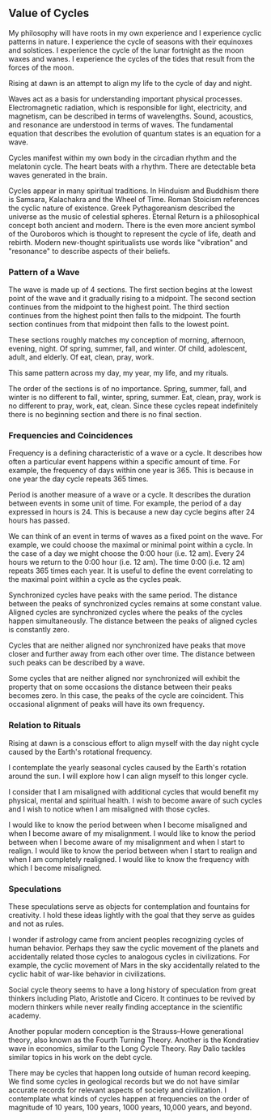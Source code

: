 ## Value of Cycles

My philosophy will have roots in my own experience and I experience cyclic patterns in nature. I experience the cycle of seasons with their equinoxes and solstices. I experience the cycle of the lunar fortnight as the moon waxes and wanes. I experience the cycles of the tides that result from the forces of the moon.

Rising at dawn is an attempt to align my life to the cycle of day and night.

Waves act as a basis for understanding important physical processes. Electromagnetic radiation, which is responsible for light, electricity, and magnetism, can be described in terms of wavelengths. Sound, acoustics, and resonance are understood in terms of waves. The fundamental equation that describes the evolution of quantum states is an equation for a wave.

Cycles manifest within my own body in the circadian rhythm and the melatonin cycle. The heart beats with a rhythm. There are detectable beta waves generated in the brain.

Cycles appear in many spiritual traditions. In Hinduism and Buddhism there is Samsara, Kalachakra and the Wheel of Time. Roman Stoicism references the cyclic nature of existence. Greek Pythagoreanism described the universe as the music of celestial spheres. Eternal Return is a philosophical concept both ancient and modern. There is the even more ancient symbol of the Ouroboros which is thought to represent the cycle of life, death and rebirth. Modern new-thought spiritualists use words like "vibration" and "resonance" to describe aspects of their beliefs.

### Pattern of a Wave

The wave is made up of 4 sections. The first section begins at the lowest point of the wave and it gradually rising to a midpoint. The second section continues from the midpoint to the highest point. The third section continues from the highest point then falls to the midpoint. The fourth section continues from that midpoint then falls to the lowest point.

These sections roughly matches my conception of morning, afternoon, evening, night. Of spring, summer, fall, and winter. Of child, adolescent, adult, and elderly. Of eat, clean, pray, work.

This same pattern across my day, my year, my life, and my rituals.

The order of the sections is of no importance. Spring, summer, fall, and winter is no different to fall, winter, spring, summer. Eat, clean, pray, work is no different to pray, work, eat, clean. Since these cycles repeat indefinitely there is no beginning section and there is no final section.

### Frequencies and Coincidences

Frequency is a defining characteristic of a wave or a cycle. It describes how often a particular event happens within a specific amount of time. For example, the frequency of days within one year is 365. This is because in one year the day cycle repeats 365 times.

Period is another measure of a wave or a cycle. It describes the duration between events in some unit of time. For example, the period of a day expressed in hours is 24. This is because a new day cycle begins after 24 hours has passed.

We can think of an event in terms of waves as a fixed point on the wave. For example, we could choose the maximal or minimal point within a cycle. In the case of a day we might choose the 0:00 hour (i.e. 12 am). Every 24 hours we return to the 0:00 hour (i.e. 12 am). The time 0:00 (i.e. 12 am) repeats 365 times each year. It is useful to define the event correlating to the maximal point within a cycle as the cycles peak.

Synchronized cycles have peaks with the same period. The distance between the peaks of synchronized cycles remains at some constant value. Aligned cycles are synchronized cycles where the peaks of the cycles happen simultaneously. The distance between the peaks of aligned cycles is constantly zero.

Cycles that are neither aligned nor synchronized have peaks that move closer and further away from each other over time. The distance between such peaks can be described by a wave.

Some cycles that are neither aligned nor synchronized will exhibit the property that on some occasions the distance between their peaks becomes zero. In this case, the peaks of the cycle are coincident. This occasional alignment of peaks will have its own frequency.

### Relation to Rituals

Rising at dawn is a conscious effort to align myself with the day night cycle caused by the Earth's rotational frequency.

I contemplate the yearly seasonal cycles caused by the Earth's rotation around the sun. I will explore how I can align myself to this longer cycle.

I consider that I am misaligned with additional cycles that would benefit my physical, mental and spiritual health. I wish to become aware of such cycles and I wish to notice when I am misaligned with those cycles.

I would like to know the period between when I become misaligned and when I become aware of my misalignment. I would like to know the period between when I become aware of my misalignment and when I start to realign. I would like to know the period between when I start to realign and when I am completely realigned. I would like to know the frequency with which I become misaligned.

### Speculations

These speculations serve as objects for contemplation and fountains for creativity.
I hold these ideas lightly with the goal that they serve as guides and not as rules. 

I wonder if astrology came from ancient peoples recognizing cycles of human behavior. Perhaps they saw the cyclic movement of the planets and accidentally related those cycles to analogous cycles in civilizations. For example, the cyclic movement of Mars in the sky accidentally related to the cyclic habit of war-like behavior in civilizations.

Social cycle theory seems to have a long history of speculation from great thinkers including Plato, Aristotle and Cicero. It continues to be revived by modern thinkers while never really finding acceptance in the scientific academy.

Another popular modern conception is the Strauss–Howe generational theory, also known as the Fourth Turning Theory. Another is the Kondratiev wave in economics, similar to the Long Cycle Theory. Ray Dalio tackles similar topics in his work on the debt cycle.

There may be cycles that happen long outside of human record keeping. We find some cycles in geological records but we do not have similar accurate records for relevant aspects of society and civilization. I contemplate what kinds of cycles happen at frequencies on the order of magnitude of 10 years, 100 years, 1000 years, 10,000 years, and beyond.
